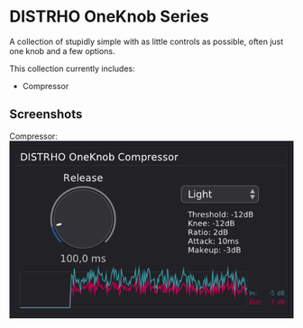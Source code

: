 # DISTRHO OneKnob Series

A collection of stupidly simple with as little controls as possible, often just one knob and a few options.

This collection currently includes:<br/>
 - Compressor

## Screenshots
Compressor:<br/>
![Compressor](plugins/Compressor/Screenshot.png "Compressor")<br/>
